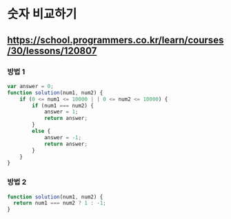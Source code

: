 # 숫자 비교하기

## https://school.programmers.co.kr/learn/courses/30/lessons/120807

### 방법 1

```js
var answer = 0;
function solution(num1, num2) {
    if (0 <= num1 <= 10000 | | 0 <= num2 <= 10000) {
        if (num1 === num2) {
            answer = 1;
            return answer;
        }
        else {
            answer = -1;
            return answer;
        }
    }
}
```

### 방법 2

```js
function solution(num1, num2) {
  return num1 === num2 ? 1 : -1;
}
```
